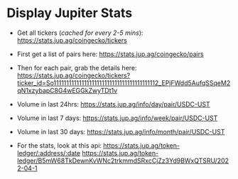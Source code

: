 # Display Jupiter Stats

- Get all tickers (*cached for every 2-5 mins*):  https://stats.jup.ag/coingecko/tickers

- First get a list of pairs here: https://stats.jup.ag/coingecko/pairs

- Then for each pair, grab the details here: https://stats.jup.ag/coingecko/tickers?ticker_id=So11111111111111111111111111111111111111112_EPjFWdd5AufqSSqeM2qN1xzybapC8G4wEGGkZwyTDt1v

- Volume in last 24hrs: https://stats.jup.ag/info/day/pair/USDC-UST

- Volume in last 7 days: https://stats.jup.ag/info/week/pair/USDC-UST

- Volume in last 30 days: https://stats.jup.ag/info/month/pair/USDC-UST

- For the stats, look at this api: https://stats.jup.ag/token-ledger/:address/:date
https://stats.jup.ag/token-ledger/B5mW68TkDewnKvWNc2trkmmdSRxcCjZz3Yd9BWxQTSRU/2022-04-1